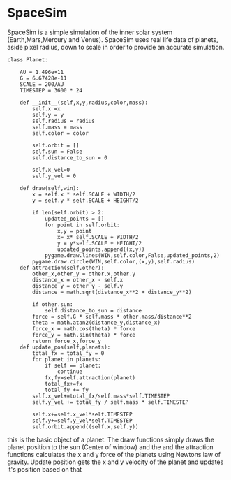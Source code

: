 # SpaceSim

<p>SpaceSim is a simple simulation of the inner solar system (Earth,Mars,Mercury and Venus). SpaceSim uses real life data of planets, aside pixel radius, down to scale in order to provide an accurate simulation.</p>

```
class Planet:

    AU = 1.496e+11
    G = 6.67428e-11
    SCALE = 200/AU
    TIMESTEP = 3600 * 24

    def __init__(self,x,y,radius,color,mass):
        self.x =x
        self.y = y
        self.radius = radius
        self.mass = mass
        self.color = color

        self.orbit = []
        self.sun = False
        self.distance_to_sun = 0

        self.x_vel=0
        self.y_vel = 0

    def draw(self,win):
        x = self.x * self.SCALE + WIDTH/2
        y = self.y * self.SCALE + HEIGHT/2

        if len(self.orbit) > 2:
            updated_points = []
            for point in self.orbit:
                x,y = point
                x= x* self.SCALE + WIDTH/2
                y = y*self.SCALE + HEIGHT/2
                updated_points.append((x,y))
            pygame.draw.lines(WIN,self.color,False,updated_points,2)
        pygame.draw.circle(WIN,self.color,(x,y),self.radius)
    def attraction(self,other):
        other_x,other_y = other.x,other.y
        distance_x = other_x - self.x
        distance_y = other_y - self.y
        distance = math.sqrt(distance_x**2 + distance_y**2)

        if other.sun:
            self.distance_to_sun = distance
        force = self.G * self.mass * other.mass/distance**2
        theta = math.atan2(distance_y,distance_x)
        force_x = math.cos(theta) * force
        force_y = math.sin(theta) * force
        return force_x,force_y
    def update_pos(self,planets):
        total_fx = total_fy = 0
        for planet in planets:
            if self == planet:
                continue
            fx,fy=self.attraction(planet)
            total_fx+=fx
            total_fy += fy
        self.x_vel+=total_fx/self.mass*self.TIMESTEP
        self.y_vel += total_fy / self.mass * self.TIMESTEP

        self.x+=self.x_vel*self.TIMESTEP
        self.y+=self.y_vel*self.TIMESTEP
        self.orbit.append((self.x,self.y))
```

this is the basic object of a planet. The draw functions simply draws the planet position to the sun (Center of window) and the and the attraction functions calculates the x and y force of the planets using Newtons law of gravity. Update position gets the x and y velocity of the planet and updates it's position based on that
